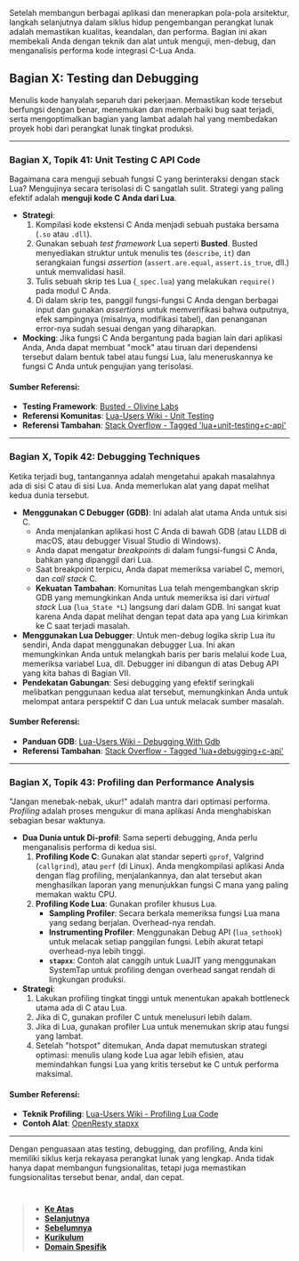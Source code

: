 Setelah membangun berbagai aplikasi dan menerapkan pola-pola arsitektur, langkah selanjutnya dalam siklus hidup pengembangan perangkat lunak adalah memastikan kualitas, keandalan, dan performa. Bagian ini akan membekali Anda dengan teknik dan alat untuk menguji, men-debug, dan menganalisis performa kode integrasi C-Lua Anda.

## Bagian X: Testing dan Debugging

Menulis kode hanyalah separuh dari pekerjaan. Memastikan kode tersebut berfungsi dengan benar, menemukan dan memperbaiki bug saat terjadi, serta mengoptimalkan bagian yang lambat adalah hal yang membedakan proyek hobi dari perangkat lunak tingkat produksi.

---

### **Bagian X, Topik 41: Unit Testing C API Code**

Bagaimana cara menguji sebuah fungsi C yang berinteraksi dengan stack Lua? Mengujinya secara terisolasi di C sangatlah sulit. Strategi yang paling efektif adalah **menguji kode C Anda dari Lua**.

- **Strategi**:
  1.  Kompilasi kode ekstensi C Anda menjadi sebuah pustaka bersama (`.so` atau `.dll`).
  2.  Gunakan sebuah _test framework_ Lua seperti **Busted**. Busted menyediakan struktur untuk menulis tes (`describe`, `it`) dan serangkaian fungsi _assertion_ (`assert.are.equal`, `assert.is_true`, dll.) untuk memvalidasi hasil.
  3.  Tulis sebuah skrip tes Lua (`_spec.lua`) yang melakukan `require()` pada modul C Anda.
  4.  Di dalam skrip tes, panggil fungsi-fungsi C Anda dengan berbagai input dan gunakan _assertions_ untuk memverifikasi bahwa outputnya, efek sampingnya (misalnya, modifikasi tabel), dan penanganan error-nya sudah sesuai dengan yang diharapkan.
- **Mocking**: Jika fungsi C Anda bergantung pada bagian lain dari aplikasi Anda, Anda dapat membuat "mock" atau tiruan dari dependensi tersebut dalam bentuk tabel atau fungsi Lua, lalu meneruskannya ke fungsi C Anda untuk pengujian yang terisolasi.

#### **Sumber Referensi:**

- **Testing Framework**: [Busted - Olivine Labs](https://github.com/olivine-labs/busted)
- **Referensi Komunitas**: [Lua-Users Wiki - Unit Testing](http://lua-users.org/wiki/UnitTesting)
- **Referensi Tambahan**: [Stack Overflow - Tagged 'lua+unit-testing+c-api'](https://stackoverflow.com/questions/tagged/lua+unit-testing+c-api)

---

### **Bagian X, Topik 42: Debugging Techniques**

Ketika terjadi bug, tantangannya adalah mengetahui apakah masalahnya ada di sisi C atau di sisi Lua. Anda memerlukan alat yang dapat melihat kedua dunia tersebut.

- **Menggunakan C Debugger (GDB)**: Ini adalah alat utama Anda untuk sisi C.
  - Anda menjalankan aplikasi host C Anda di bawah GDB (atau LLDB di macOS, atau debugger Visual Studio di Windows).
  - Anda dapat mengatur _breakpoints_ di dalam fungsi-fungsi C Anda, bahkan yang dipanggil dari Lua.
  - Saat breakpoint terpicu, Anda dapat memeriksa variabel C, memori, dan _call stack_ C.
  - **Kekuatan Tambahan**: Komunitas Lua telah mengembangkan skrip GDB yang memungkinkan Anda untuk memeriksa isi dari _virtual stack_ Lua (`lua_State *L`) langsung dari dalam GDB. Ini sangat kuat karena Anda dapat melihat dengan tepat data apa yang Lua kirimkan ke C saat terjadi masalah.
- **Menggunakan Lua Debugger**: Untuk men-debug logika skrip Lua itu sendiri, Anda dapat menggunakan debugger Lua. Ini akan memungkinkan Anda untuk melangkah baris per baris melalui kode Lua, memeriksa variabel Lua, dll. Debugger ini dibangun di atas Debug API yang kita bahas di Bagian VII.
- **Pendekatan Gabungan**: Sesi debugging yang efektif seringkali melibatkan penggunaan kedua alat tersebut, memungkinkan Anda untuk melompat antara perspektif C dan Lua untuk melacak sumber masalah.

#### **Sumber Referensi:**

- **Panduan GDB**: [Lua-Users Wiki - Debugging With Gdb](http://lua-users.org/wiki/DebuggingWithGdb)
- **Referensi Tambahan**: [Stack Overflow - Tagged 'lua+debugging+c-api'](https://stackoverflow.com/questions/tagged/lua+debugging+c-api)

---

### **Bagian X, Topik 43: Profiling dan Performance Analysis**

"Jangan menebak-nebak, ukur!" adalah mantra dari optimasi performa. _Profiling_ adalah proses mengukur di mana aplikasi Anda menghabiskan sebagian besar waktunya.

- **Dua Dunia untuk Di-profil**: Sama seperti debugging, Anda perlu menganalisis performa di kedua sisi.
  1.  **Profiling Kode C**: Gunakan alat standar seperti `gprof`, Valgrind (`callgrind`), atau `perf` (di Linux). Anda mengkompilasi aplikasi Anda dengan flag profiling, menjalankannya, dan alat tersebut akan menghasilkan laporan yang menunjukkan fungsi C mana yang paling memakan waktu CPU.
  2.  **Profiling Kode Lua**: Gunakan profiler khusus Lua.
      - **Sampling Profiler**: Secara berkala memeriksa fungsi Lua mana yang sedang berjalan. Overhead-nya rendah.
      - **Instrumenting Profiler**: Menggunakan Debug API (`lua_sethook`) untuk melacak setiap panggilan fungsi. Lebih akurat tetapi overhead-nya lebih tinggi.
      - **`stapxx`**: Contoh alat canggih untuk LuaJIT yang menggunakan SystemTap untuk profiling dengan overhead sangat rendah di lingkungan produksi.
- **Strategi**:
  1.  Lakukan profiling tingkat tinggi untuk menentukan apakah bottleneck utama ada di C atau Lua.
  2.  Jika di C, gunakan profiler C untuk menelusuri lebih dalam.
  3.  Jika di Lua, gunakan profiler Lua untuk menemukan skrip atau fungsi yang lambat.
  4.  Setelah "hotspot" ditemukan, Anda dapat memutuskan strategi optimasi: menulis ulang kode Lua agar lebih efisien, atau memindahkan fungsi Lua yang kritis tersebut ke C untuk performa maksimal.

#### **Sumber Referensi:**

- **Teknik Profiling**: [Lua-Users Wiki - Profiling Lua Code](http://lua-users.org/wiki/ProfilingLuaCode)
- **Contoh Alat**: [OpenResty stapxx](https://github.com/openresty/stapxx)

---

Dengan penguasaan atas testing, debugging, dan profiling, Anda kini memiliki siklus kerja rekayasa perangkat lunak yang lengkap. Anda tidak hanya dapat membangun fungsionalitas, tetapi juga memastikan fungsionalitas tersebut benar, andal, dan cepat.

#

> - **[Ke Atas](#)**
> - **[Selanjutnya][selanjutnya]**
> - **[Sebelumnya][sebelumnya]**
> - **[Kurikulum][kurikulum]**
> - **[Domain Spesifik][domain]**

[domain]: ../../../../../../README.md
[kurikulum]: ../../../../README.md
[sebelumnya]: ../bagian-9/README.md
[selanjutnya]: ../bagian-11/README.md

<!----------------------------------------------------->

[0]: ../README.md
[1]: ../
[2]: ../
[3]: ../
[4]: ../
[5]: ../
[6]: ../
[7]: ../
[8]: ../
[9]: ../
[10]: ../
[11]: ../
[12]: ../
[13]: ../
[14]: ../
[15]: ../
[16]: ../
[17]: ../
[18]: ../
